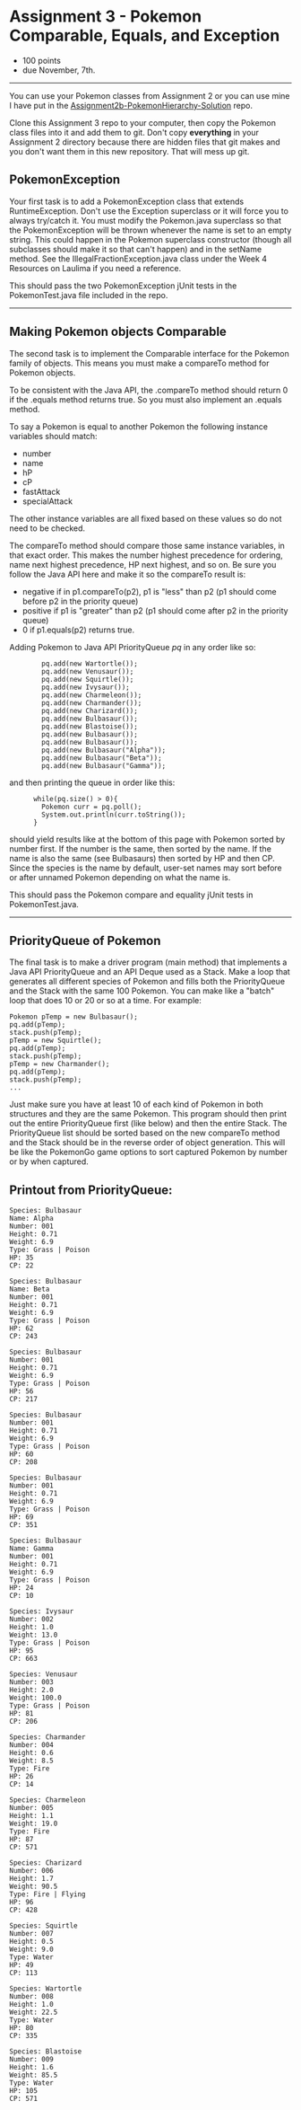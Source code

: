 # Assignment 3 - Pokemon Comparable, Equals, and Exception

 * 100 points
 * due November, 7th.
 
----

You can use your Pokemon classes from Assignment 2 or you can use mine I have put in the [Assignment2b-PokemonHierarchy-Solution](https://github.com/ICSatKCC/Assignment2b-PokemonHierarchy-Solution) repo. 

Clone this Assignment 3 repo to your computer, then copy the Pokemon class files into it and add them to git. Don't copy **everything** in your Assignment 2 directory because there are hidden files that git makes and you don't want them in this new repository. That will mess up git.

## PokemonException

Your first task is to add a PokemonException class that extends RuntimeException. Don't use the Exception superclass or it will force you to always try/catch it. You must modify the Pokemon.java superclass so that the PokemonException will be thrown whenever the name is set to an empty string. This could happen in the Pokemon superclass constructor (though all subclasses should make it so that can't happen) and in the setName method. See the IllegalFractionException.java class under the Week 4 Resources on Laulima if you need a reference. 

This should pass the two PokemonException jUnit tests in the PokemonTest.java file included in the repo.

----
## Making Pokemon objects Comparable

The second task is to implement the Comparable interface for the Pokemon family of objects. This means you must make a compareTo method for Pokemon objects.

To be consistent with the Java API, the .compareTo method should return 0 if the .equals method returns true. So you must also implement an .equals method.

To say a Pokemon is equal to another Pokemon the following instance variables should match:
 * number
 * name
 * hP
 * cP
 * fastAttack
 * specialAttack
 
The other instance variables are all fixed based on these values so do not need to be checked.

The compareTo method should compare those same instance variables, in that exact order. This makes the number highest precedence for ordering, name next highest precedence, HP next highest, and so on. Be sure you follow the Java API here and make it so the compareTo result is:
 * negative if in p1.compareTo(p2), p1 is "less" than p2 (p1 should come before p2 in the priority queue) 
 * positive if p1 is "greater" than p2 (p1 should come after p2 in the priority queue)
 * 0 if p1.equals(p2) returns true.

Adding Pokemon to Java API PriorityQueue *pq* in any order like so:
```
        pq.add(new Wartortle());
        pq.add(new Venusaur());
        pq.add(new Squirtle());
        pq.add(new Ivysaur());
        pq.add(new Charmeleon());
        pq.add(new Charmander());
        pq.add(new Charizard());
        pq.add(new Bulbasaur());
        pq.add(new Blastoise());
        pq.add(new Bulbasaur());
        pq.add(new Bulbasaur());
        pq.add(new Bulbasaur("Alpha"));
        pq.add(new Bulbasaur("Beta"));
        pq.add(new Bulbasaur("Gamma"));
```
and then printing the queue in order like this:
```      
      while(pq.size() > 0){
        Pokemon curr = pq.poll();
        System.out.println(curr.toString());
      }
```
should yield results like at the bottom of this page with Pokemon sorted by number first.  If the number is the same, then sorted by the name. If the name is also the same (see Bulbasaurs) then sorted by HP and then CP. Since the species is the name by default, user-set names may sort before or after unnamed Pokemon depending on what the name is.

This should pass the Pokemon compare and equality jUnit tests in PokemonTest.java.

----
## PriorityQueue of Pokemon

The final task is to make a driver program (main method) that implements a Java API PriorityQueue and an API Deque used as a Stack. Make a loop that generates all different species of Pokemon and fills both the PriorityQueue and the Stack with the same 100 Pokemon. You can make like a "batch" loop that does 10 or 20 or so at a time. For example:
```
Pokemon pTemp = new Bulbasaur();
pq.add(pTemp);
stack.push(pTemp);
pTemp = new Squirtle();
pq.add(pTemp);
stack.push(pTemp);
pTemp = new Charmander();
pq.add(pTemp);
stack.push(pTemp);
...
```
Just make sure you have at least 10 of each kind of Pokemon in both structures and they are the same Pokemon. This program should then print out the entire PriorityQueue first (like below) and then the entire Stack. The PriorityQueue list should be sorted based on the new compareTo method and the Stack should be in the reverse order of object generation. This will be like the PokemonGo game options to sort captured Pokemon by number or by when captured.

Printout from PriorityQueue:
----
```
Species: Bulbasaur
Name: Alpha
Number: 001
Height: 0.71
Weight: 6.9
Type: Grass | Poison
HP: 35
CP: 22

Species: Bulbasaur
Name: Beta
Number: 001
Height: 0.71
Weight: 6.9
Type: Grass | Poison
HP: 62
CP: 243

Species: Bulbasaur
Number: 001
Height: 0.71
Weight: 6.9
Type: Grass | Poison
HP: 56
CP: 217

Species: Bulbasaur
Number: 001
Height: 0.71
Weight: 6.9
Type: Grass | Poison
HP: 60
CP: 208

Species: Bulbasaur
Number: 001
Height: 0.71
Weight: 6.9
Type: Grass | Poison
HP: 69
CP: 351

Species: Bulbasaur
Name: Gamma
Number: 001
Height: 0.71
Weight: 6.9
Type: Grass | Poison
HP: 24
CP: 10

Species: Ivysaur
Number: 002
Height: 1.0
Weight: 13.0
Type: Grass | Poison
HP: 95
CP: 663

Species: Venusaur
Number: 003
Height: 2.0
Weight: 100.0
Type: Grass | Poison
HP: 81
CP: 206

Species: Charmander
Number: 004
Height: 0.6
Weight: 8.5
Type: Fire
HP: 26
CP: 14

Species: Charmeleon
Number: 005
Height: 1.1
Weight: 19.0
Type: Fire
HP: 87
CP: 571

Species: Charizard
Number: 006
Height: 1.7
Weight: 90.5
Type: Fire | Flying
HP: 96
CP: 428

Species: Squirtle
Number: 007
Height: 0.5
Weight: 9.0
Type: Water
HP: 49
CP: 113

Species: Wartortle
Number: 008
Height: 1.0
Weight: 22.5
Type: Water
HP: 80
CP: 335

Species: Blastoise
Number: 009
Height: 1.6
Weight: 85.5
Type: Water
HP: 105
CP: 571
```


